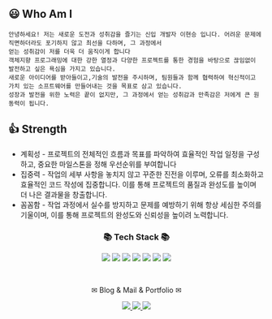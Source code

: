 
<p align="center">

##  😃 Who Am I
    안녕하세요! 저는 새로운 도전과 성취감을 즐기는 신입 개발자 이현승 입니다. 어려운 문제에 직면하더라도 포기하지 않고 최선을 다하며, 그 과정에서 
    얻는 성취감이 저를 더욱 더 움직이게 합니다
    객체지향 프로그래밍에 대한 강한 열정과 다양한 프로젝트를 통한 경험을 바탕으로 끊임없이 발전하고 싶은 욕심을 가지고 있습니다.
    새로운 아이디어를 받아들이고,기술의 발전을 주시하며, 팀원들과 함께 협력하여 혁신적이고 가치 있는 소프트웨어를 만들어내는 것을 목표로 삼고 있습니다. 		
    성장과 발전을 위한 노력은 끝이 없지만, 그 과정에서 얻는 성취감과 만족감은 저에게 큰 원동력이 됩니다.





    
## 👍 Strength

* 계획성 - 프로젝트의 전체적인 흐름과 목표를 파악하여 효율적인 작업 일정을 구성하고, 중요한 마일스톤을 정해 우선순위를 부여합니다
* 집중력 - 작업의 세부 사항을 놓치지 않고 꾸준한 진전을 이루며, 오류를 최소화하고 효율적인 코드 작성에 집중합니다. 이를 통해 프로젝트의 품질과 완성도를 높이며 더 나은 결과물을 창출합니다.
* 꼼꼼함 - 작업 과정에서 실수를 방지하고 문제를 예방하기 위해 항상 세심한 주의를 기울이며, 이를 통해 프로젝트의 완성도와 신뢰성을 높이려 노력합니다.


<div align=center>
	<h3>📚 Tech Stack 📚</h3>
</div>
<p align="center" display="inline-block">
 <img src="https://img.shields.io/badge/JAVA-007396?style=for-the-badge&logo=Java&logoColor=white">&nbsp;<img src="https://img.shields.io/badge/Spring-6DB33F?style=for-the-badge&logo=Spring&logoColor=white">
<img src="https://img.shields.io/badge/JPA-green?style=for-the-badge&logo=JPA&logoColor=white">
<img src="https://img.shields.io/badge/mysql-4479A1?style=for-the-badge&logo=mysql&logoColor=white">
<img src="https://img.shields.io/badge/git-181717?style=for-the-badge&logo=github&logoColor=white">
<img src="https://img.shields.io/badge/aws_EC2-FF9900?style=for-the-badge&logo=Amazon EC2&logoColor=white">
<img src="https://img.shields.io/badge/aws_RDS-527FFF?style=for-the-badge&logo=Amazon RDS&logoColor=white">


</p><br>
<div align=center>
	<p> ✉ Blog  & Mail & Portfolio ✉</p>
</div>
<div align=center>
	<a href="https://hyse16.github.io">
		<img src="https://img.shields.io/badge/Blog-FF9800?style=flat&logo=Blogger&logoColor=white" />
	</a>
	<a href="mailto:aa3324296@naver.com">
		<img src="https://img.shields.io/badge/Mail-30B980?style=flat&logo=Gmail&logoColor=white" />
	</a>
	<a href="https://sweet-beech-4bf.notion.site/2d2e4abe641540c99d64ef3c41cf12b2">
		<img src="https://img.shields.io/badge/Notion-0000?style=flat&logo=Notion&logoColor=white" />
	</a>

</div>




	
	

